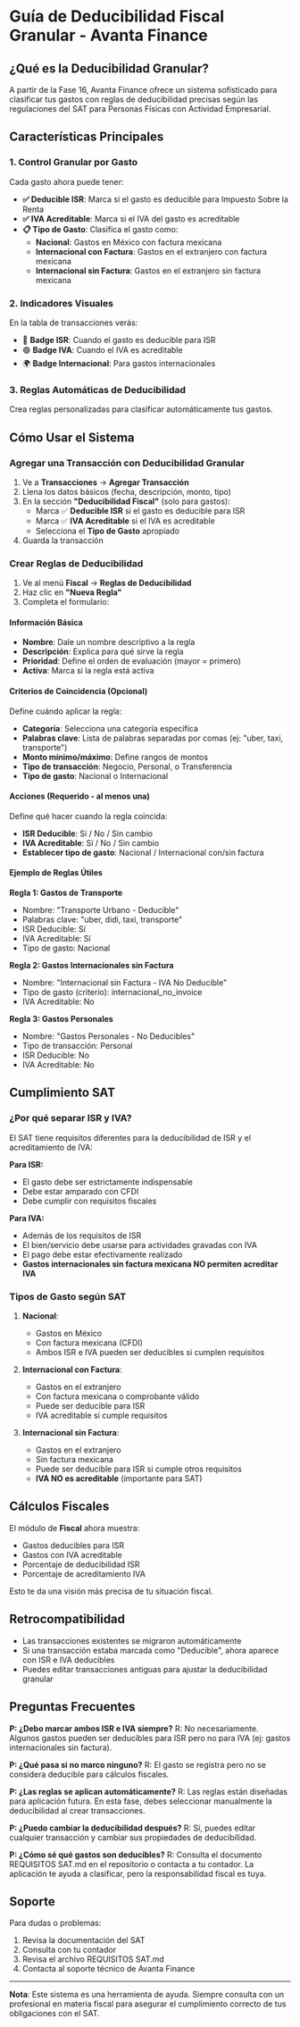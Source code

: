 # Guía de Deducibilidad Fiscal Granular - Avanta Finance

## ¿Qué es la Deducibilidad Granular?

A partir de la Fase 16, Avanta Finance ofrece un sistema sofisticado para clasificar tus gastos con reglas de deducibilidad precisas según las regulaciones del SAT para Personas Físicas con Actividad Empresarial.

## Características Principales

### 1. Control Granular por Gasto

Cada gasto ahora puede tener:

- **✅ Deducible ISR**: Marca si el gasto es deducible para Impuesto Sobre la Renta
- **✅ IVA Acreditable**: Marca si el IVA del gasto es acreditable
- **📋 Tipo de Gasto**: Clasifica el gasto como:
  - **Nacional**: Gastos en México con factura mexicana
  - **Internacional con Factura**: Gastos en el extranjero con factura mexicana
  - **Internacional sin Factura**: Gastos en el extranjero sin factura mexicana

### 2. Indicadores Visuales

En la tabla de transacciones verás:
- 🔵 **Badge ISR**: Cuando el gasto es deducible para ISR
- 🟢 **Badge IVA**: Cuando el IVA es acreditable
- 🌍 **Badge Internacional**: Para gastos internacionales

### 3. Reglas Automáticas de Deducibilidad

Crea reglas personalizadas para clasificar automáticamente tus gastos.

## Cómo Usar el Sistema

### Agregar una Transacción con Deducibilidad Granular

1. Ve a **Transacciones** → **Agregar Transacción**
2. Llena los datos básicos (fecha, descripción, monto, tipo)
3. En la sección **"Deducibilidad Fiscal"** (solo para gastos):
   - Marca ✅ **Deducible ISR** si el gasto es deducible para ISR
   - Marca ✅ **IVA Acreditable** si el IVA es acreditable
   - Selecciona el **Tipo de Gasto** apropiado
4. Guarda la transacción

### Crear Reglas de Deducibilidad

1. Ve al menú **Fiscal** → **Reglas de Deducibilidad**
2. Haz clic en **"Nueva Regla"**
3. Completa el formulario:

#### Información Básica
- **Nombre**: Dale un nombre descriptivo a la regla
- **Descripción**: Explica para qué sirve la regla
- **Prioridad**: Define el orden de evaluación (mayor = primero)
- **Activa**: Marca si la regla está activa

#### Criterios de Coincidencia (Opcional)
Define cuándo aplicar la regla:
- **Categoría**: Selecciona una categoría específica
- **Palabras clave**: Lista de palabras separadas por comas (ej: "uber, taxi, transporte")
- **Monto mínimo/máximo**: Define rangos de montos
- **Tipo de transacción**: Negocio, Personal, o Transferencia
- **Tipo de gasto**: Nacional o Internacional

#### Acciones (Requerido - al menos una)
Define qué hacer cuando la regla coincida:
- **ISR Deducible**: Sí / No / Sin cambio
- **IVA Acreditable**: Sí / No / Sin cambio
- **Establecer tipo de gasto**: Nacional / Internacional con/sin factura

#### Ejemplo de Reglas Útiles

**Regla 1: Gastos de Transporte**
- Nombre: "Transporte Urbano - Deducible"
- Palabras clave: "uber, didi, taxi, transporte"
- ISR Deducible: Sí
- IVA Acreditable: Sí
- Tipo de gasto: Nacional

**Regla 2: Gastos Internacionales sin Factura**
- Nombre: "Internacional sin Factura - IVA No Deducible"
- Tipo de gasto (criterio): internacional_no_invoice
- IVA Acreditable: No

**Regla 3: Gastos Personales**
- Nombre: "Gastos Personales - No Deducibles"
- Tipo de transacción: Personal
- ISR Deducible: No
- IVA Acreditable: No

## Cumplimiento SAT

### ¿Por qué separar ISR y IVA?

El SAT tiene requisitos diferentes para la deducibilidad de ISR y el acreditamiento de IVA:

**Para ISR:**
- El gasto debe ser estrictamente indispensable
- Debe estar amparado con CFDI
- Debe cumplir con requisitos fiscales

**Para IVA:**
- Además de los requisitos de ISR
- El bien/servicio debe usarse para actividades gravadas con IVA
- El pago debe estar efectivamente realizado
- **Gastos internacionales sin factura mexicana NO permiten acreditar IVA**

### Tipos de Gasto según SAT

1. **Nacional**: 
   - Gastos en México
   - Con factura mexicana (CFDI)
   - Ambos ISR e IVA pueden ser deducibles si cumplen requisitos

2. **Internacional con Factura**:
   - Gastos en el extranjero
   - Con factura mexicana o comprobante válido
   - Puede ser deducible para ISR
   - IVA acreditable si cumple requisitos

3. **Internacional sin Factura**:
   - Gastos en el extranjero
   - Sin factura mexicana
   - Puede ser deducible para ISR si cumple otros requisitos
   - **IVA NO es acreditable** (importante para SAT)

## Cálculos Fiscales

El módulo de **Fiscal** ahora muestra:
- Gastos deducibles para ISR
- Gastos con IVA acreditable
- Porcentaje de deducibilidad ISR
- Porcentaje de acreditamiento IVA

Esto te da una visión más precisa de tu situación fiscal.

## Retrocompatibilidad

- Las transacciones existentes se migraron automáticamente
- Si una transacción estaba marcada como "Deducible", ahora aparece con ISR e IVA deducibles
- Puedes editar transacciones antiguas para ajustar la deducibilidad granular

## Preguntas Frecuentes

**P: ¿Debo marcar ambos ISR e IVA siempre?**
R: No necesariamente. Algunos gastos pueden ser deducibles para ISR pero no para IVA (ej: gastos internacionales sin factura).

**P: ¿Qué pasa si no marco ninguno?**
R: El gasto se registra pero no se considera deducible para cálculos fiscales.

**P: ¿Las reglas se aplican automáticamente?**
R: Las reglas están diseñadas para aplicación futura. En esta fase, debes seleccionar manualmente la deducibilidad al crear transacciones.

**P: ¿Puedo cambiar la deducibilidad después?**
R: Sí, puedes editar cualquier transacción y cambiar sus propiedades de deducibilidad.

**P: ¿Cómo sé qué gastos son deducibles?**
R: Consulta el documento REQUISITOS SAT.md en el repositorio o contacta a tu contador. La aplicación te ayuda a clasificar, pero la responsabilidad fiscal es tuya.

## Soporte

Para dudas o problemas:
1. Revisa la documentación del SAT
2. Consulta con tu contador
3. Revisa el archivo REQUISITOS SAT.md
4. Contacta al soporte técnico de Avanta Finance

---

**Nota**: Este sistema es una herramienta de ayuda. Siempre consulta con un profesional en materia fiscal para asegurar el cumplimiento correcto de tus obligaciones con el SAT.
